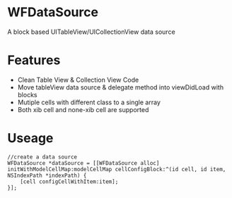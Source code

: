 # WFDataSource
A block based UITableView/UICollectionView data source

# Features
- Clean Table View & Collection View Code
- Move tableView data source & delegate method into viewDidLoad with blocks
- Mutiple cells with different class to a single array
- Both xib cell and none-xib cell are supported

# Useage

    //create a data source
    WFDataSource *dataSource = [[WFDataSource alloc] initWithModelCellMap:modelCellMap cellConfigBlock:^(id cell, id item, NSIndexPath *indexPath) {
        [cell configCellWithItem:item];
    }];



